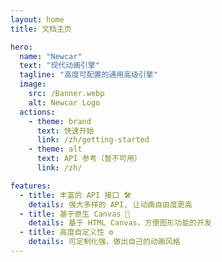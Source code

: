 ```yaml
---
layout: home
title: 文档主页

hero:
  name: "Newcar"
  text: "现代动画引擎"
  tagline: "高度可配置的通用高级引擎"
  image:
    src: /Banner.webp
    alt: Newcar Logo
  actions:
    - theme: brand
      text: 快速开始
      link: /zh/getting-started
    - theme: alt
      text: API 参考（暂不可用）
      link: /zh/

features:
  - title: 丰富的 API 接口 🛠️
    details: 强大多样的 API, 让动画自由度更高
  - title: 基于原生 Canvas 🧬
    details: 基于 HTML Canvas，方便图形功能的开发
  - title: 高度自定义性 ⚙️
    details: 可定制化强，做出自己的动画风格
---
```

